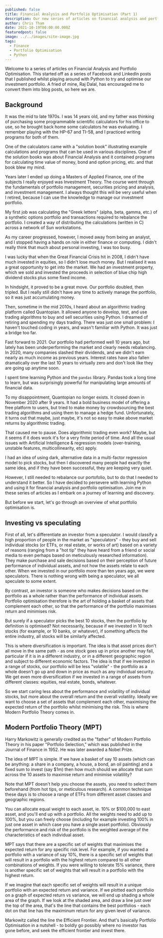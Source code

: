 ```yaml
---
published: false
title: Financial Analysis and Portfolio Optimisation (Part 1)
description: Our new series of articles on financial analysis and portfolio optimisation using Python.
author: Chris Tham
date: 2021-10-19T00:00:00.000Z
featuredpost: false
image: ../../images/site-image.jpg
tags:
  - Finance
  - Portfolio Optimisation
  - Python
---
```


Welcome to a series of articles on Financial Analysis and Portfolio Optimisation. This started off as a series of Facebook and LinkedIn posts that I published whilst playing around with Python to try and optimise our investment portfolio. A fried of mine, Raj Dalal, has encouraged me to convert them into blog posts, so here we are.

## Background

It was the mid to late 1970s. I was 14 years old, and my father was thinking of purchasing some programmable scientific calculators for his office to use, so he brought back home some calculators he was evaluating. I remember playing with the HP-67 and TI-58, and I practiced writing programs for both of them.

One of the calculators came with a "solution book" illustrating example calculations and programs that can be used in various disciplines. One of the solution books was about Financial Analysis and it contained programs for calculating time value of money, bond and option pricing, etc. and that book blew my mind.

Years later I ended up doing a Masters of Applied Finance, one of the subjects I really enjoyed was Investment Theory. The course went through the fundamentals of portfolio management, securities pricing and analysis, and investment management. I always thought this will be very useful when I retired, because I can use the knowledge to manage our investment portfolio.

My first job was calculating the "Greek letters" (alpha, beta, gamma, etc.) of a synthetic options portfolio and transactions required to rebalance the portfolio. I created a way of distributing the calculations (written in C) across a network of Sun workstations.

As my career progressed, however, I moved away from being an analyst, and I stopped having a hands on role in either finance or computing. I didn't really think that much about personal investing, I was too busy.

I was lucky that when the Great Financial Crisis hit in 2008, I didn't have much invested in equities, so I didn't lose much money. But I realised it was a great opportunity to get into the market. We had an investment property, which we sold and invested the proceeds in selection of blue chip high dividend stocks plus some fixed income.

In hindsight, it proved to be a great move. Our portfolio doubled, then tripled. But I really still didn't have any time to actively manage the portfolio, so it was just accumulating money.

Then, sometime in the mid 2010s, I heard about an algorithmic trading platform called Quantopian. It allowed anyone to develop, test, and use trading algorithms to buy and sell securities using Python. I dreamed of retiring and spending my days trading. There was just one small problem: I haven't touched coding in years, and wasn't familiar with Python. It was just a bridge too far.

Fast forward to 2021. Our portfolio had performed well 10 years ago, but lately has been underperforming the market and clearly needs rebalancing. In 2020, many companies slashed their dividends, and we didn't earn nearly as much income as previous years. Interest rates have also fallen dramatically over the last 10 years to virtually zero and don't look like they are going up anytime soon.

I spent time learning Python and the `pandas` library. Pandas took a long time to learn, but was surprisingly powerful for manipulating large amounts of financial data.

To my disappointment, Quantopian no longer exists. It closed down in November 2020 after 9 years. It had a bold business model of offering a free platform to users, but tried to make money by crowdsourcing the best trading algorithms and using them to manage a hedge fund. Unfortunately, it turns out that maybe, just maybe, it's not so easy to make above market returns by algorithmic trading.

That caused me to pause. Does algorithmic trading even work? Maybe, but it seems if it does work it's for a very finite period of time. And all the usual issues with Artificial Intelligence & regression models (over-training, unstable features, multicollinearity, etc) apply.

I had an idea of using dark, alternative data in a multi-factor regression model to pick stocks, but then I discovered many people had exactly the same idea, and if they have been successful, they are keeping very quiet.

However, I still needed to rebalance our portofolio, but to do that I needed to understand it better. So I have decided to persevere with learning Python and using it for financial analysis and portfolio optimisation. Join me in these series of articles as I embark on a journey of learning and discovery.

But before we start, let's go through an overview of what portfolio optimisation is.

## Investing vs speculating

First of all, let's differentiate an investor from a speculator. I would classify a high proportion of people in the market as "speculators" - they buy and sell individual stocks (or ETFs, or real estate, or works of art) based on a variety of reasons (ranging from a "hot tip" they have heard from a friend or social media to even perhaps based on meticulously researched information). They make purchase and sale decisions based on their perception of future performance of individual assets, and not how the assets relate to each other. When we invested in our portfolio more than ten years ago, we were speculators. There is nothing wrong with being a speculator, we all speculate to some extent.

By contrast, an investor is someone who makes decisions based on the portfolio as a whole rather than the performance of individual assets. Portfolio optimisation therefore is the art of holding a basket of assets that complement each other, so that the performance of the portfolio maximises return and minimises risk.

But surely if a speculator picks the best 10 stocks, then the portfolio by definition is optimised? Not necessarily, because if we invested in 10 tech stocks (for example, or 10 banks, or whatever), if something affects the entire industry, all stocks will be similarly affected.

This is where diversification is important. The idea is that asset prices don't all move in the same path - as one stock goes up in price another may fall, particular if it is in a different industry, or in a different geographic region and subject to different economic factors. The idea is that if we invested in a range of stocks, our portfolio will be less "volatile" - the portfolio as a whole doesn't go up and down in price as much as any individual security. We get even more diversification if we invested in a range of assets from different classes: equities, real estate, bonds, whatever.

So we start caring less about the performance and volatility of individual stocks, but more about the overall return and the overall volatility. Ideally we want to choose a set of assets that complement each other, maximising the expected return of the portfolio whilst minimising the risk. This is where Modern Portfolio Theory comes in.

## Modern Portfolio Theory (MPT)

Harry Markowitz is generally credited as the "father" of Modern Portfolio Theory in his paper "Portfolio Selection," which was published in the Journal of Finance in 1952. He was later awarded a Nobel Prize.

The idea of MPT is simple. If we have a basket of say 10 assets (which can be anything: a share in a company, a house, a bond, an oil painting) and a fixed sum to invest (say $1m) then how much should we allocate that sum across the 10 assets to maximise return and minimise volatility?

Note that MPT doesn't help you choose the assets, you need to select them beforehand (from hot tips, or meticulous research). A common technique these days is to choose a range of ETFs from different asset classes and geographic regions.

You can allocate equal weight to each asset, ie. 10% or $100,000 to east asset, and you'll end up with a portfolio. All the weights need to add up to 100%, but you can freely choose (including for example investing 100% in just one asset in which case you have a single asset portfolio). Obviously the performance and risk of the portfolio is the weighted average of the characteristics of each individual asset.

MPT says that there are a specific set of weights that maximises the expected return for any specific risk level. For example, if you wanted a portfolio with a variance of say 10%, there is a specific set of weights that will result in a portfolio with the highest return compared to all other combinations of weights. If you were willing to tolerate 15% variance, there is another specific set of weights that will result in a portfolio with the highest return.

If we imagine that each specific set of weights will result in a unique portfolio with an expected return and variance. If we plotted each portfolio on a graph of expected return vs variance, we will end up shading a whole area of the graph. If we look at the shaded area, and draw a line just over the top of the area, that's the line that contains the best portfolios - each dot on that line has the maximinum return for any given level of variance.

Markowitz called the line the Efficient Frontier. And that's basically Portfolio Optimisation in a nutshell - to boldly go possibly where no investor has gone before, and seek the efficient frontier and invest there.
